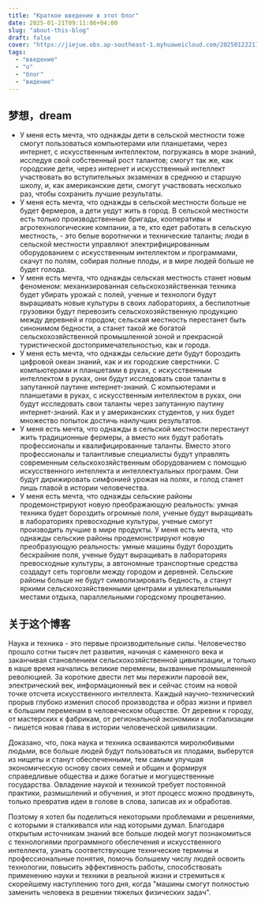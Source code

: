 ```yaml
---
title: "Краткое введение в этот блог"
date: 2025-01-21T09:11:06+04:00
slug: "about-this-blog"
draft: false
cover: "https://jiejue.obs.ap-southeast-1.myhuaweicloud.com/20250122211357575.webp"
tags:
  - "введение"
  - "о"
  - "блог"
  - "видение"
---
```


## 梦想，dream

<!--more-->

- У меня есть мечта, что однажды дети в сельской местности тоже смогут пользоваться компьютерами или планшетами, через интернет, с искусственным интеллектом, погружаясь в море знаний, исследуя свой собственный рост талантов; смогут так же, как городские дети, через интернет и искусственный интеллект участвовать во вступительных экзаменах в среднюю и старшую школу, и, как американские дети, смогут участвовать несколько раз, чтобы сохранить лучшие результаты.
- У меня есть мечта, что однажды в сельской местности больше не будет фермеров, а дети уедут жить в город. В сельской местности есть только производственные бригады, кооперативы и агротехнологические компании, а те, кто едет работать в сельскую местность, - это белые воротнички и технические таланты; люди в сельской местности управляют электрифицированным оборудованием с искусственным интеллектом и программами, скачут по полям, собирая полные плоды, и в мире людей больше не будет голода.
- У меня есть мечта, что однажды сельская местность станет новым феноменом: механизированная сельскохозяйственная техника будет убирать урожай с полей, ученые и технологи будут выращивать новые культуры в своих лабораториях, а беспилотные грузовики будут перевозить сельскохозяйственную продукцию между деревней и городом; сельская местность перестанет быть синонимом бедности, а станет такой же богатой сельскохозяйственной промышленной зоной и прекрасной туристической достопримечательностью, как и города.
- У меня есть мечта, что однажды сельские дети будут бороздить цифровой океан знаний, как и их городские сверстники. С компьютерами и планшетами в руках, с искусственным интеллектом в руках, они будут исследовать свои таланты в запутанной паутине интернет-знаний. С компьютерами и планшетами в руках, с искусственным интеллектом в руках, они будут исследовать свои таланты через запутанную паутину интернет-знаний. Как и у американских студентов, у них будет множество попыток достичь наилучших результатов.
- У меня есть мечта, что однажды в сельской местности перестанут жить традиционные фермеры, а вместо них будут работать профессионалы и квалифицированные таланты. Вместо этого профессионалы и талантливые специалисты будут управлять современным сельскохозяйственным оборудованием с помощью искусственного интеллекта и интеллектуальных программ. Они будут дирижировать симфонией урожая на полях, и голод станет лишь главой в истории человечества.
- У меня есть мечта, что однажды сельские районы продемонстрируют новую преображающую реальность: умная техника будет бороздить огромные поля, ученые будут выращивать в лабораториях превосходные культуры, ученые смогут производить лучшие в мире продукты. У меня есть мечта, что однажды сельские районы продемонстрируют новую преобразующую реальность: умные машины будут бороздить бескрайние поля, ученые будут выращивать в лабораториях превосходные культуры, а автономные транспортные средства создадут сеть торговли между городом и деревней. Сельские районы больше не будут символизировать бедность, а станут яркими сельскохозяйственными центрами и увлекательными местами отдыха, параллельными городскому процветанию.

## 关于这个博客

Наука и техника - это первые производительные силы. Человечество прошло сотни тысяч лет развития, начиная с каменного века и заканчивая становлением сельскохозяйственной цивилизации, и только в наше время начались великие перемены, вызванные промышленной революцией. За короткие двести лет мы пережили паровой век, электрический век, информационный век и сейчас стоим на новой точке отсчета искусственного интеллекта. Каждый научно-технический прорыв глубоко изменил способ производства и образ жизни и привел к большим переменам в человеческом обществе. От деревни к городу, от мастерских к фабрикам, от региональной экономики к глобализации - пишется новая глава в истории человеческой цивилизации.

Доказано, что, пока наука и техника осваиваются миролюбивыми людьми, все больше людей будут пользоваться их плодами, выберутся из нищеты и станут обеспеченными, тем самым улучшая экономическую основу своих семей и общин и формируя справедливые общества и даже богатые и могущественные государства. Овладение наукой и техникой требует постоянной практики, размышлений и обучения, и этот процесс можно продвинуть, только превратив идеи в голове в слова, записав их и обработав.

Поэтому я хотел бы поделиться некоторыми проблемами и решениями, с которыми я сталкивался или над которыми думал. Благодаря открытым источникам знаний все больше людей могут познакомиться с технологиями программного обеспечения и искусственного интеллекта, узнать соответствующие технические термины и профессиональные понятия, помочь большему числу людей освоить технологии, повысить эффективность работы, способствовать применению науки и техники в реальной жизни и стремиться к скорейшему наступлению того дня, когда "машины смогут полностью заменить человека в решении тяжелых физических задач".